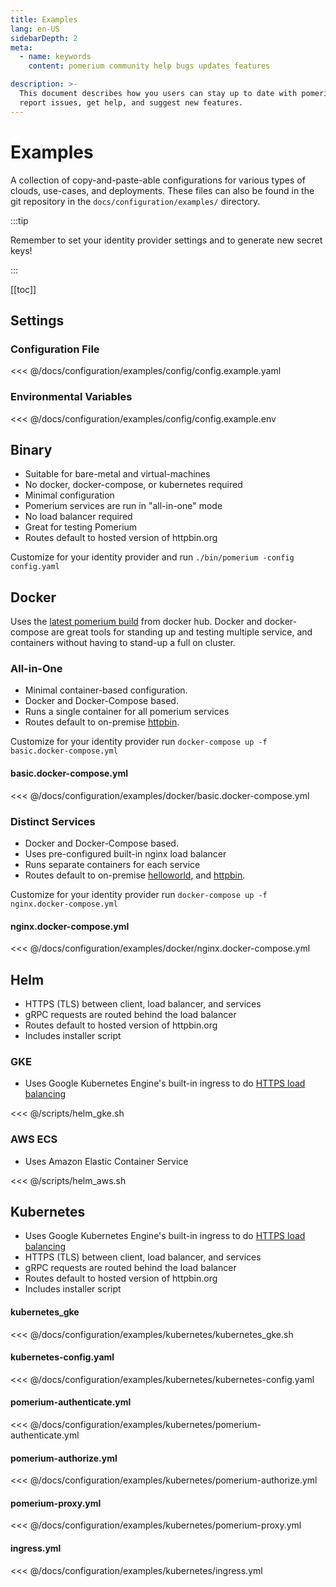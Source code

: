 ```yaml
---
title: Examples
lang: en-US
sidebarDepth: 2
meta:
  - name: keywords
    content: pomerium community help bugs updates features

description: >-
  This document describes how you users can stay up to date with pomerium,
  report issues, get help, and suggest new features.
---
```


# Examples

A collection of copy-and-paste-able configurations for various types of clouds, use-cases, and deployments. These files can also be found in the git repository in the `docs/configuration/examples/` directory.

:::tip

Remember to set your identity provider settings and to generate new secret keys!

:::

[[toc]]

## Settings

### Configuration File

<<< @/docs/configuration/examples/config/config.example.yaml

### Environmental Variables

<<< @/docs/configuration/examples/config/config.example.env

## Binary

- Suitable for bare-metal and virtual-machines
- No docker, docker-compose, or kubernetes required
- Minimal configuration
- Pomerium services are run in "all-in-one" mode
- No load balancer required
- Great for testing Pomerium
- Routes default to hosted version of httpbin.org

Customize for your identity provider and run `./bin/pomerium -config config.yaml`

## Docker

Uses the [latest pomerium build](https://hub.docker.com/r/pomerium/pomerium) from docker hub. Docker and docker-compose are great tools for standing up and testing multiple service, and containers without having to stand-up a full on cluster.

### All-in-One

- Minimal container-based configuration.
- Docker and Docker-Compose based.
- Runs a single container for all pomerium services
- Routes default to on-premise [httpbin].

Customize for your identity provider run `docker-compose up -f basic.docker-compose.yml`

#### basic.docker-compose.yml

<<< @/docs/configuration/examples/docker/basic.docker-compose.yml

### Distinct Services

- Docker and Docker-Compose based.
- Uses pre-configured built-in nginx load balancer
- Runs separate containers for each service
- Routes default to on-premise [helloworld], and [httpbin].

Customize for your identity provider run `docker-compose up -f nginx.docker-compose.yml`

#### nginx.docker-compose.yml

<<< @/docs/configuration/examples/docker/nginx.docker-compose.yml

## Helm

- HTTPS (TLS) between client, load balancer, and services
- gRPC requests are routed behind the load balancer
- Routes default to hosted version of httpbin.org
- Includes installer script

### GKE

- Uses Google Kubernetes Engine's built-in ingress to do [HTTPS load balancing]

<<< @/scripts/helm_gke.sh

### AWS ECS

- Uses Amazon Elastic Container Service

<<< @/scripts/helm_aws.sh

## Kubernetes

- Uses Google Kubernetes Engine's built-in ingress to do [HTTPS load balancing]
- HTTPS (TLS) between client, load balancer, and services
- gRPC requests are routed behind the load balancer
- Routes default to hosted version of httpbin.org
- Includes installer script

#### kubernetes_gke

<<< @/docs/configuration/examples/kubernetes/kubernetes_gke.sh

#### kubernetes-config.yaml

<<< @/docs/configuration/examples/kubernetes/kubernetes-config.yaml

#### pomerium-authenticate.yml

<<< @/docs/configuration/examples/kubernetes/pomerium-authenticate.yml

#### pomerium-authorize.yml

<<< @/docs/configuration/examples/kubernetes/pomerium-authorize.yml

#### pomerium-proxy.yml

<<< @/docs/configuration/examples/kubernetes/pomerium-proxy.yml

#### ingress.yml

<<< @/docs/configuration/examples/kubernetes/ingress.yml

[helloworld]: https://hub.docker.com/r/tutum/hello-world
[httpbin]: https://httpbin.org/
[https load balancing]: https://cloud.google.com/kubernetes-engine/docs/concepts/ingress
